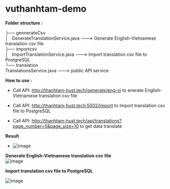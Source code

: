 # vuthanhtam-demo

**Folder structure :** 
      
├── gennerateCsv <br>
│    GenerateTranslationService.java  --->   Generate
English-Vietnamese translation csv file <br>
├── importcsv <br>
│    ImportTranslationService.java  ---> Import translation csv file to PostgreSQL <br>
└── translation  <br>
     TranslationsService.java --->  public API service <br>

**How to use :** 

+ Call API: http://thanhtam-hust.tech/generate/eng-vi   to enerate
English-Vietnamese translation csv file


+ Call API: http://thanhtam-hust.tech:5002/import   to Import translation csv file to PostgreSQL

+ Call API: http://thanhtam-hust.tech/api/translations?page_number=5&page_size=10     to get data translate

**Result** 
+ ![image](https://user-images.githubusercontent.com/49809669/223333916-b8f59c0c-8e47-40bc-b3c8-c782143c648d.png)


**Generate English-Vietnamese translation csv file** <br>
 ![image](https://user-images.githubusercontent.com/49809669/223334135-00a3e44e-4bd7-43c5-8bd6-5e1ac2b25b0c.png)

**Import translation csv file to PostgreSQL**<br>

![image](https://user-images.githubusercontent.com/49809669/223334447-92d12af8-b801-454d-853d-b6be98ae1c3f.png)

